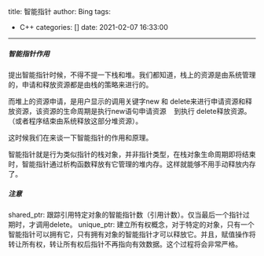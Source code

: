 title: 智能指针
author: Bing
tags:
  - C++
categories: []
date: 2021-02-07 16:33:00
---
##### 智能指针作用

提出智能指针时候，不得不提一下栈和堆。我们都知道，栈上的资源是由系统管理的，申请和释放资源都是由栈的策略来进行的。

而堆上的资源申请，是用户显示的调用关键字new 和 delete来进行申请资源和释放资源，该资源的生命周期是执行new语句申请资源    到执行 delete释放资源。（或者程序结束由系统释放这部分堆资源）。

这时候我们在来谈一下智能指针的作用和原理。

智能指针就是行为类似指针的栈对象，并非指针类型，在栈对象生命周期即将结束时，智能指针通过析构函数释放有它管理的堆内存。这样就能够不用手动释放内存了。  

##### 注意
shared_ptr: 
跟踪引用特定对象的智能指针数（引用计数）。仅当最后一个指针过期时，才调用delete。 
unique_ptr: 
建立所有权概念，对于特定的对象，只有一个智能指针可以拥有它，只有拥有对象的智能指针才可以释放它。并且，赋值操作将转让所有权，转让所有权后指针不再指向有效数据。这个过程将会非常严格。  


